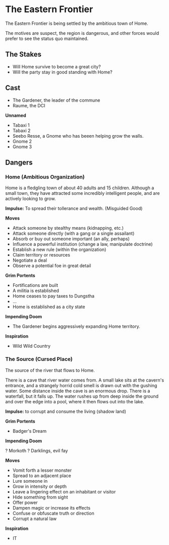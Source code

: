 
# The Eastern Frontier

The Eastern Frontier is being settled by the ambitious town of Home.

The motives are suspect, the region is dangerous, and other forces
would prefer to see the status quo maintained.

## The Stakes

* Will Home survive to become a great city?
* Will the party stay in good standing with Home?

## Cast

* The Gardener, the leader of the commune
* Raume, the DCI

**Unnamed**

* Tabaxi 1
* Tabaxi 2
* Seebo Resse, a Gnome who has beeen helping grow the walls.
* Gnome 2
* Gnome 3


## Dangers

### Home (Ambitious Organization)

Home is a fledgling town of about 40 adults and 15 children.
Although a small town, they have attracted some incredibly 
intelligent people, and are actively looking to grow.

**Impulse:** To spread their tollerance and wealth. (Misguided Good)

**Moves**

* Attack someone by stealthy means (kidnapping, etc.)
* Attack someone directly (with a gang or a single assailant)
* Absorb or buy out someone important (an ally, perhaps)
* Influence a powerful institution (change a law, manipulate doctrine)
* Establish a new rule (within the organization)
* Claim territory or resources
* Negotiate a deal
* Observe a potential foe in great detail


**Grim Portents**

* Fortifications are built
* A militia is established
* Home ceases to pay taxes to Dungstha
* ...
* Home is established as a city state

**Impending Doom**

* The Gardener begins aggressively expanding Home territory.


**Inspiration**

* Wild Wild Country


### The Source (Cursed Place)

The source of the river that flows to Home.

There is a cave that river water comes from. A small lake
sits at the cavern's entrance, and a strangely horrid
cold smell is drawn out with the gushing water. Some 
distance inside the cave is an enormous drop. There is a 
waterfall, but it falls up. The water rushes up from deep 
inside the ground and over the edge into a pool, where 
it then flows out into the lake.

**Impulse:** to corrupt and consume the living (shadow land)

**Grim Portents**

* Badger's Dream

**Impending Doom**

? Morkoth
? Darklings, evil fay 

**Moves**

* Vomit forth a lesser monster
* Spread to an adjacent place
* Lure someone in
* Grow in intensity or depth
* Leave a lingering effect on an inhabitant or visitor
* Hide something from sight
* Offer power
* Dampen magic or increase its effects
* Confuse or obfuscate truth or direction
* Corrupt a natural law

**Inspiration**

* IT
